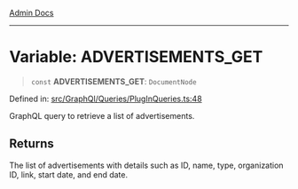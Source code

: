 [Admin Docs](/)

***

# Variable: ADVERTISEMENTS\_GET

> `const` **ADVERTISEMENTS\_GET**: `DocumentNode`

Defined in: [src/GraphQl/Queries/PlugInQueries.ts:48](https://github.com/PalisadoesFoundation/talawa-admin/blob/main/src/GraphQl/Queries/PlugInQueries.ts#L48)

GraphQL query to retrieve a list of advertisements.

## Returns

The list of advertisements with details such as ID, name, type, organization ID, link, start date, and end date.
